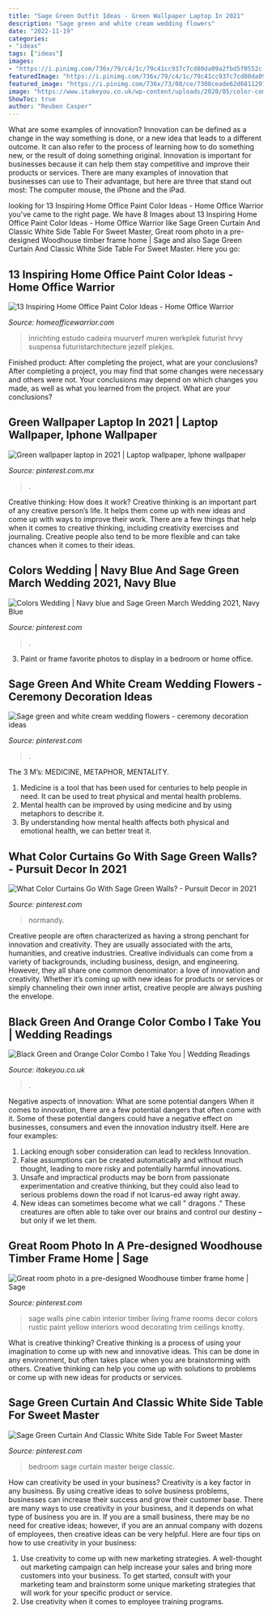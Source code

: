 ```yaml
---
title: "Sage Green Outfit Ideas - Green Wallpaper Laptop In 2021"
description: "Sage green and white cream wedding flowers"
date: "2022-11-19"
categories:
- "ideas"
tags: ["ideas"]
images:
- "https://i.pinimg.com/736x/79/c4/1c/79c41cc937c7cd80da09a2fbd5f0552c--sage-green-walls-sage-green-painted-rooms.jpg"
featuredImage: "https://i.pinimg.com/736x/79/c4/1c/79c41cc937c7cd80da09a2fbd5f0552c--sage-green-walls-sage-green-painted-rooms.jpg"
featured_image: "https://i.pinimg.com/736x/73/08/ce/7308ceade62d68112977159cd222b427.jpg"
image: "https://www.itakeyou.co.uk/wp-content/uploads/2020/05/color-combo-2-570x753.jpg"
ShowToc: true
author: "Reuben Casper"
---
```



What are some examples of innovation?
Innovation can be defined as a change in the way something is done, or a new idea that leads to a different outcome. It can also refer to the process of learning how to do something new, or the result of doing something original. Innovation is important for businesses because it can help them stay competitive and improve their products or services. There are many examples of innovation that businesses can use to Their advantage, but here are three that stand out most: The computer mouse, the iPhone and the iPad.

	

		
looking for 13 Inspiring Home Office Paint Color Ideas - Home Office Warrior you've came to the right page. We have 8 Images about 13 Inspiring Home Office Paint Color Ideas - Home Office Warrior like Sage Green Curtain And Classic White Side Table For Sweet Master, Great room photo in a pre-designed Woodhouse timber frame home | Sage and also Sage Green Curtain And Classic White Side Table For Sweet Master. Here you go:
		
    
## 13 Inspiring Home Office Paint Color Ideas - Home Office Warrior

<img loading=lazy src="https://www.homeofficewarrior.com/wp-content/uploads/2016/11/Lovely-Light-Green-Wall-1.jpg" onerror="this.onerror=null;this.src='https://tse4.mm.bing.net/th?id=OIP.qpeUvxJ8iFgrOD12gd2OeAHaLH&amp;pid=15.1';" alt="13 Inspiring Home Office Paint Color Ideas - Home Office Warrior">

_Source: homeofficewarrior.com_

>inrichting estudo cadeira muurverf muren werkplek futurist hrvy suspensa futuristarchitecture jezelf plekjes. 

	

Finished product: After completing the project, what are your conclusions?
After completing a project, you may find that some changes were necessary and others were not. Your conclusions may depend on which changes you made, as well as what you learned from the project. What are your conclusions?

    
## Green Wallpaper Laptop In 2021 | Laptop Wallpaper, Iphone Wallpaper

<img loading=lazy src="https://i.pinimg.com/736x/f9/19/12/f91912ca61fa35d9cee82abfd456a015.jpg" onerror="this.onerror=null;this.src='https://tse4.mm.bing.net/th?id=OIP.HRsVSPfowmRzYr7XJuCeuAHaEo&amp;pid=15.1';" alt="Green wallpaper laptop in 2021 | Laptop wallpaper, Iphone wallpaper">

_Source: pinterest.com.mx_

>. 

	

Creative thinking: How does it work?
Creative thinking is an important part of any creative person’s life. It helps them come up with new ideas and come up with ways to improve their work. There are a few things that help when it comes to creative thinking, including creativity exercises and journaling. Creative people also tend to be more flexible and can take chances when it comes to their ideas.

    
## Colors Wedding | Navy Blue And Sage Green March Wedding 2021, Navy Blue

<img loading=lazy src="https://i.pinimg.com/736x/f5/3b/b5/f53bb5a92a75df2fbf7551919fc16a51.jpg" onerror="this.onerror=null;this.src='https://tse1.mm.bing.net/th?id=OIP.B2TjOOR36q31ZFvRHJTFLgHaLG&amp;pid=15.1';" alt="Colors Wedding | Navy blue and Sage Green March Wedding 2021, Navy Blue">

_Source: pinterest.com_

>. 

	

3. Paint or frame favorite photos to display in a bedroom or home office.

    
## Sage Green And White Cream Wedding Flowers - Ceremony Decoration Ideas

<img loading=lazy src="https://i.pinimg.com/736x/73/08/ce/7308ceade62d68112977159cd222b427.jpg" onerror="this.onerror=null;this.src='https://tse1.mm.bing.net/th?id=OIP.006mR8UNEIm5zX4UK6mtZQHaLH&amp;pid=15.1';" alt="Sage green and white cream wedding flowers - ceremony decoration ideas">

_Source: pinterest.com_

>. 

	

The 3 M’s: MEDICINE, METAPHOR, MENTALITY.
1. Medicine is a tool that has been used for centuries to help people in need. It can be used to treat physical and mental health problems.
2. Mental health can be improved by using medicine and by using metaphors to describe it.
3. By understanding how mental health affects both physical and emotional health, we can better treat it.

    
## What Color Curtains Go With Sage Green Walls? - Pursuit Decor In 2021

<img loading=lazy src="https://i.pinimg.com/736x/f6/0d/c5/f60dc57ad3398dcbe279c30c427eb793.jpg" onerror="this.onerror=null;this.src='https://tse1.mm.bing.net/th?id=OIP.-wAQIwx1jiTMbd6PwjdlSgHaJR&amp;pid=15.1';" alt="What Color Curtains Go With Sage Green Walls? - Pursuit Decor in 2021">

_Source: pinterest.com_

>normandy. 

	

Creative people are often characterized as having a strong penchant for innovation and creativity. They are usually associated with the arts, humanities, and creative industries. Creative individuals can come from a variety of backgrounds, including business, design, and engineering. However, they all share one common denominator: a love of innovation and creativity. Whether it’s coming up with new ideas for products or services or simply channeling their own inner artist, creative people are always pushing the envelope.

    
## Black Green And Orange Color Combo I Take You | Wedding Readings

<img loading=lazy src="https://www.itakeyou.co.uk/wp-content/uploads/2020/05/color-combo-2-570x753.jpg" onerror="this.onerror=null;this.src='https://tse2.mm.bing.net/th?id=OIP.dM8dozfspFVxHikgtFm1nAHaJy&amp;pid=15.1';" alt="Black Green and Orange Color Combo I Take You | Wedding Readings">

_Source: itakeyou.co.uk_

>. 

	

Negative aspects of innovation: What are some potential dangers
When it comes to innovation, there are a few potential dangers that often come with it. Some of these potential dangers could have a negative effect on businesses, consumers and even the innovation industry itself. Here are four examples:
1. Lacking enough sober consideration can lead to reckless Innovation.
2. False assumptions can be created automatically and without much thought, leading to more risky and potentially harmful innovations.
3. Unsafe and impractical products may be born from passionate experimentation and creative thinking, but they could also lead to serious problems down the road if not Icarus-ed away right away. 
4. New ideas can sometimes become what we call " dragons ." These creatures are often able to take over our brains and control our destiny – but only if we let them.

    
## Great Room Photo In A Pre-designed Woodhouse Timber Frame Home | Sage

<img loading=lazy src="https://i.pinimg.com/736x/79/c4/1c/79c41cc937c7cd80da09a2fbd5f0552c--sage-green-walls-sage-green-painted-rooms.jpg" onerror="this.onerror=null;this.src='https://tse4.mm.bing.net/th?id=OIP.YIGUFjJq8Hbaq2heUv007AHaLG&amp;pid=15.1';" alt="Great room photo in a pre-designed Woodhouse timber frame home | Sage">

_Source: pinterest.com_

>sage walls pine cabin interior timber living frame rooms decor colors rustic paint yellow interiors wood decorating trim ceilings knotty. 

	

What is creative thinking?
Creative thinking is a process of using your imagination to come up with new and innovative ideas. This can be done in any environment, but often takes place when you are brainstorming with others. Creative thinking can help you come up with solutions to problems or come up with new ideas for products or services.

    
## Sage Green Curtain And Classic White Side Table For Sweet Master

<img loading=lazy src="https://i.pinimg.com/736x/a4/4a/bc/a44abcd293031135c0406ecaa0adceb0--interiordesign-for-the-home.jpg" onerror="this.onerror=null;this.src='https://tse4.mm.bing.net/th?id=OIP.vh8r980Wcdrr0bu8DZgi9gDNEw&amp;pid=15.1';" alt="Sage Green Curtain And Classic White Side Table For Sweet Master">

_Source: pinterest.com_

>bedroom sage curtain master beige classic. 

	

How can creativity be used in your business?
Creativity is a key factor in any business. By using creative ideas to solve business problems, businesses can increase their success and grow their customer base. There are many ways to use creativity in your business, and it depends on what type of business you are in. If you are a small business, there may be no need for creative ideas; however, if you are an annual company with dozens of employees, then creative ideas can be very helpful. Here are four tips on how to use creativity in your business: 
1) Use creativity to come up with new marketing strategies. A well-thought out marketing campaign can help increase your sales and bring more customers into your business. To get started, consult with your marketing team and brainstorm some unique marketing strategies that will work for your specific product or service. 
2) Use creativity when it comes to employee training programs.

